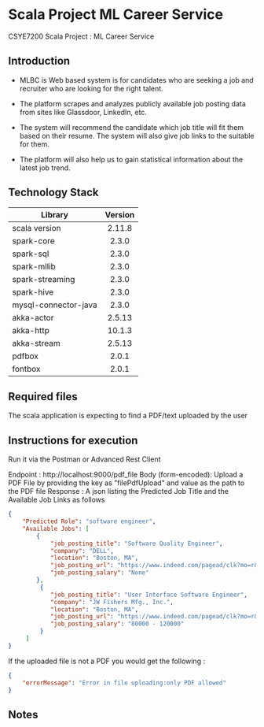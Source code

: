# Scala Project ML Career Service
CSYE7200 Scala Project : ML Career Service

## Introduction
-   MLBC is Web based system is for candidates who are seeking a job and recruiter who are looking for the right talent.
    
-   The platform scrapes and analyzes publicly available job posting data from sites like Glassdoor, LinkedIn, etc.
    
-   The system will recommend the candidate which job title will fit them based on their resume. The system will also give job links to the suitable for them.
    
-   The platform will also help us to gain statistical information about the latest job trend.

## Technology Stack

| Library              | Version | 
| ---------------------|:-------:|
| scala version        | 2.11.8  |
| spark-core           | 2.3.0   |
| spark-sql            | 2.3.0   |
| spark-mllib          | 2.3.0   |
| spark-streaming      | 2.3.0   |
| spark-hive		   | 2.3.0   |
| mysql-connector-java | 2.3.0   |
| akka-actor           | 2.5.13  |
| akka-http            | 10.1.3  |
| akka-stream          | 2.5.13  |
| pdfbox               | 2.0.1   |
| fontbox              | 2.0.1   |


## Required files
The scala application is expecting to find a PDF/text uploaded by the user

## Instructions for execution
Run it via the Postman or Advanced Rest Client

Endpoint : http://localhost:9000/pdf_file
Body (form-encoded): Upload a PDF File by providing the key as "filePdfUpload" and value as the path to the PDF file
Response : A json listing the Predicted Job Title and the Available Job Links as follows
```json
{
    "Predicted Role": "software engineer",
    "Available Jobs": [
        {
            "job_posting_title": "Software Quality Engineer",
            "company": "DELL",
            "location": "Boston, MA",
            "job_posting_url": "https://www.indeed.com/pagead/clk?mo=r&ad=-6NYlbfkN0DhVAxkc_TxySVbUOs6bxWYWOfhmDTNcVTjFFBAY1FXZ_f-lnuRL7vGmhrcjkjTSE3fin6ve_ms4_9mScuaceMLDlH5RM-fUHmHxZE5PndrOse_GkPZwuCVyi6uzk699vmQcNe663vhzNZYMDTKXCuX_SXq9blbeu-m_sPFggUQmSJ3v2d4J7fnz01fJbN01w-4bzs4qhEzv8nkSkWNqEwrSGidIZ4UO13FjMoRpSx5MCV6FY8nm0BD3WFo6ZkQjgkPxQ4F4_N8f-MKYhPbXYZZmB0dwoVPXx02RGboZ7Ar7vzZtO8Lza-DXlpN05wt-_4ghGoPuQe6TKMc4NBW8q4mIDORxZ-dUoVWA76HFzHSSMDBlBWlT5fVyILzmdm7FEoPlA_waWP3GgMYUwRaqm204uEfvZJ3Osdb8u9BnQp4cw==&vjs=3&p=9&fvj=1",
            "job_posting_salary": "None"
        },
         {
            "job_posting_title": "User Interface Software Engineer",
            "company": "JW Fishers Mfg., Inc.",
            "location": "Boston, MA",
            "job_posting_url": "https://www.indeed.com/pagead/clk?mo=r&ad=-6NYlbfkN0DhVAxkc_TxySVbUOs6bxWYWOfhmDTNcVTjFFBAY1FXZ_f-lnuRL7vGmhrcjkjTSE3fin6ve_ms4_9mScuaceMLDlH5RM-fUHmHxZE5PndrOse_GkPZwuCVyi6uzk699vmQcNe663vhzNZYMDTKXCuX_SXq9blbeu-m_sPFggUQmSJ3v2d4J7fnz01fJbN01w-4bzs4qhEzv8nkSkWNqEwrSGidIZ4UO13FjMoRpSx5MCV6FY8nm0BD3WFo6ZkQjgkPxQ4F4_N8f-MKYhPbXYZZmB0dwoVPXx02RGboZ7Ar7vzZtO8Lza-DXlpN05wt-_4ghGoPuQe6TKMc4NBW8q4mIDORxZ-dUoVWA76HFzHSSMDBlBWlT5fVyILzmdm7FEoPlA_waWP3GgMYUwRaqm204uEfvZJ3Osdb8u9BnQp4cw==&vjs=3&p=9&fvj=1",
            "job_posting_salary": "80000 - 120000"
         }
     ]
}
```
If the uploaded file is not a PDF you would get the following :
```json
{
    "errorMessage": "Error in file uploading:only PDF allowed"
}
```
## Notes
